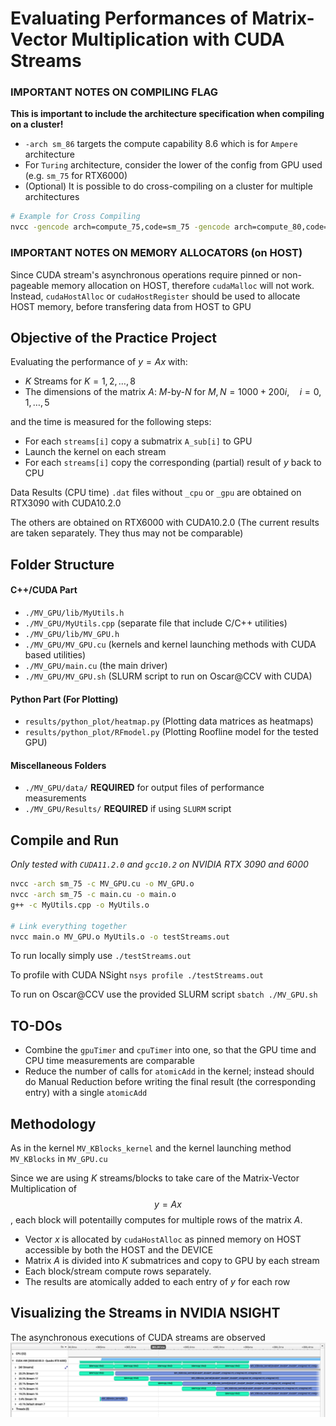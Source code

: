 # Evaluating Performances of Matrix-Vector Multiplication with CUDA Streams

### IMPORTANT NOTES ON COMPILING FLAG
**This is important to include the architecture specification when compiling on a cluster!**
- `-arch sm_86` targets the compute capability 8.6 which is for `Ampere` architecture
- For `Turing` architecture, consider the lower of the config from GPU used (e.g. `sm_75` for RTX6000)
- (Optional) It is possible to do cross-compiling on a cluster for multiple architectures

```bash
# Example for Cross Compiling
nvcc -gencode arch=compute_75,code=sm_75 -gencode arch=compute_80,code=sm_80 -c *.cu -o *.o
```

### IMPORTANT NOTES ON MEMORY ALLOCATORS (on HOST)
Since CUDA stream's asynchronous operations require pinned or non-pageable memory allocation on HOST, therefore `cudaMalloc` will not work. Instead, `cudaHostAlloc` or `cudaHostRegister` should be used to allocate HOST memory, before transfering data from HOST to GPU


## Objective of the Practice Project
Evaluating the performance of $y = Ax$ with:
- $K$ Streams for $K = 1, 2, \dots, 8$
- The dimensions of the matrix $A$: $M$-by-$N$ for $M,N = 1000 + 200i,\quad i = 0, 1, \dots, 5$

and the time is measured for the following steps:
- For each `streams[i]` copy a submatrix `A_sub[i]` to GPU
- Launch the kernel on each stream
- For each `streams[i]` copy the corresponding (partial) result of $y$ back to CPU

Data Results (CPU time) `.dat` files without `_cpu` or `_gpu` are obtained on RTX3090 with CUDA10.2.0

The others are obtained on RTX6000 with CUDA10.2.0 (The current results are taken separately. They thus may not be comparable)


## Folder Structure
#### C++/CUDA Part
- `./MV_GPU/lib/MyUtils.h`
- `./MV_GPU/MyUtils.cpp` (separate file that include C/C++ utilities)
- `./MV_GPU/lib/MV_GPU.h`
- `./MV_GPU/MV_GPU.cu` (kernels and kernel launching methods with CUDA based utilities)
- `./MV_GPU/main.cu` (the main driver)
- `./MV_GPU/MV_GPU.sh` (SLURM script to run on Oscar@CCV with CUDA)

#### Python Part (For Plotting)
- `results/python_plot/heatmap.py` (Plotting data matrices as heatmaps)
- `results/python_plot/RFmodel.py` (Plotting Roofline model for the tested GPU)

#### Miscellaneous Folders
- `./MV_GPU/data/` **REQUIRED** for output files of performance measurements
- `./MV_GPU/Results/` **REQUIRED** if using `SLURM` script 

## Compile and Run
*Only tested with `CUDA11.2.0` and `gcc10.2` on NVIDIA RTX 3090 and 6000*


```bash
nvcc -arch sm_75 -c MV_GPU.cu -o MV_GPU.o
nvcc -arch sm_75 -c main.cu -o main.o
g++ -c MyUtils.cpp -o MyUtils.o

# Link everything together
nvcc main.o MV_GPU.o MyUtils.o -o testStreams.out
```

To run locally simply use
`./testStreams.out`

To profile with CUDA NSight
`nsys profile ./testStreams.out`

To run on Oscar@CCV use the provided SLURM script
`sbatch ./MV_GPU.sh`

## TO-DOs
- Combine the `gpuTimer` and `cpuTimer` into one, so that the GPU time and CPU time measurements are comparable
- Reduce the number of calls for `atomicAdd` in the kernel; instead should do Manual Reduction before writing the final result (the corresponding entry) with a single `atomicAdd`

## Methodology 
As in the kernel `MV_KBlocks_kernel` and the kernel launching method `MV_KBlocks` in `MV_GPU.cu`

Since we are using $K$ streams/blocks to take care of the Matrix-Vector Multiplication of $$y = Ax$$, each block will potentailly computes for multiple rows of the matrix $A$.
- Vector $x$ is allocated by `cudaHostAlloc` as pinned memory on HOST accessible by both the HOST and the DEVICE
- Matrix $A$ is divided into $K$ submatrices and copy to GPU by each stream
- Each block/stream compute rows separately.
- The results are atomically added to each entry of $y$ for each row

## Visualizing the Streams in NVIDIA NSIGHT
The asynchronous executions of CUDA streams are observed
![Stair-wise Asynchronous Executions](results/pix/stream0.png?raw=true "Title") 
